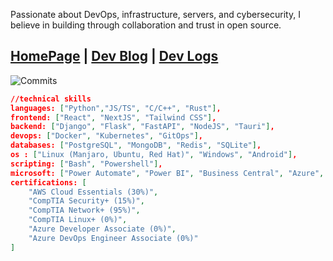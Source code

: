 Passionate about DevOps, infrastructure, servers, and cybersecurity, I believe in building through collaboration and trust in open source. 

[HomePage](https://zackaryw.vercel.app) | [Dev Blog](https://zackaryw.notion.site/dev-blog) | [Dev Logs](https://dynalist.io/d/EQdVk1CR3P6K7S8kUC_lTCRc)
------

![Commits](http://github-profile-summary-cards.vercel.app/api/cards/profile-details?username=ZackaryW&theme=algolia)

```json 
//technical skills
languages: ["Python","JS/TS", "C/C++", "Rust"],
frontend: ["React", "NextJS", "Tailwind CSS"],
backend: ["Django", "Flask", "FastAPI", "NodeJS", "Tauri"],
devops: ["Docker", "Kubernetes", "GitOps"],
databases: ["PostgreSQL", "MongoDB", "Redis", "SQLite"],
os : ["Linux (Manjaro, Ubuntu, Red Hat)", "Windows", "Android"],
scripting: ["Bash", "Powershell"],
microsoft: ["Power Automate", "Power BI", "Business Central", "Azure", "Sharepoint"],
certifications: [
    "AWS Cloud Essentials (30%)",
    "CompTIA Security+ (15%)",
    "CompTIA Network+ (95%)",
    "CompTIA Linux+ (0%)",
    "Azure Developer Associate (0%)",
    "Azure DevOps Engineer Associate (0%)"
]

```